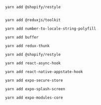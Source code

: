 ```
yarn add @shopify/restyle
```

```

yarn add @reduxjs/toolkit
```

```
yarn add number-to-locale-string-polyfill
```

```
yarn add buffer
```

```
yarn add redux-thunk
```



```
yarn add @shopify/restyle
```

```
yarn add react-async-hook
```

```
yarn add react-native-appstate-hook
```

```
yarn add expo-secure-store
```

```
yarn add expo-splash-screen
```

```
yarn add expo-modules-core
```
